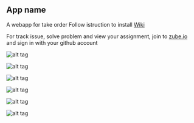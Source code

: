 ## App name
A webapp for take order
Follow istruction to install [Wiki](https://github.com/mdariful/appbar/wiki)

For track issue, solve problem and view your assignment, join to [zube.io](https://zube.io/) and sign in with your github account

![alt tag](http://mdariful.com/img/projects/project.jpg)

![alt tag](http://mdariful.com/img/projects/paginalogin.jpg)

![alt tag](http://mdariful.com/img/projects/paginapricipale.jpg)

![alt tag](http://mdariful.com/img/projects/paginaprodotti.jpg)

![alt tag](http://mdariful.com/img/projects/descrizioneprodotto.jpg)

![alt tag](http://mdariful.com/img/projects/cassa.jpg)
